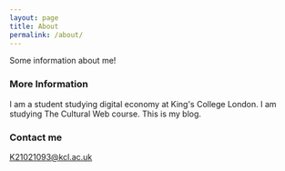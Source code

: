 ```yaml
---
layout: page
title: About
permalink: /about/
---
```


Some information about me!

### More Information

I am a student studying digital economy at King's College London. I am studying The Cultural Web course. This is my blog.

### Contact me

[K21021093@kcl.ac.uk](K21021093@kcl.ac.uk)
